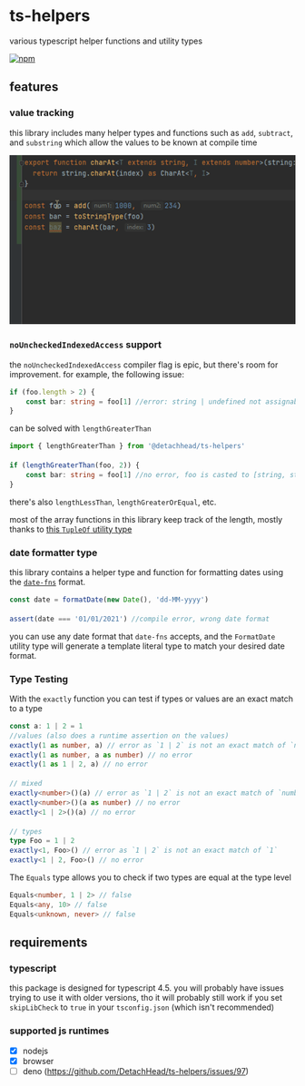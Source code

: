 # ts-helpers

various typescript helper functions and utility types

[![npm](https://img.shields.io/npm/v/@detachhead/ts-helpers)](https://npmjs.org/@detachhead/ts-helpers)

## features

### value tracking

this library includes many helper types and functions such as `add`, `subtract`, and `substring` which allow the values
to be known at compile time

![asdf](./readme%20pics/functions.gif)

### `noUncheckedIndexedAccess` support

the `noUncheckedIndexedAccess` compiler flag is epic, but there's room for improvement. for example, the following
issue:

```ts
if (foo.length > 2) {
    const bar: string = foo[1] //error: string | undefined not assignable to string
}
```

can be solved with `lengthGreaterThan`

```ts
import { lengthGreaterThan } from '@detachhead/ts-helpers'

if (lengthGreaterThan(foo, 2)) {
    const bar: string = foo[1] //no error, foo is casted to [string, string]
}
```

there's also `lengthLessThan`, `lengthGreaterOrEqual`, etc.

most of the array functions in this library keep track of the length, mostly thanks
to [this `TupleOf` utility type](https://github.com/microsoft/TypeScript/issues/26223#issuecomment-674514787)

### date formatter type

this library contains a helper type and function for formatting dates using
the [`date-fns`](https://date-fns.org/v2.21.1/docs/format) format.

```ts
const date = formatDate(new Date(), 'dd-MM-yyyy')

assert(date === '01/01/2021') //compile error, wrong date format
```

you can use any date format that `date-fns` accepts, and the `FormatDate` utility type will generate a template literal
type to match your desired date format.

### Type Testing

With the `exactly` function you can test if types or values are an exact match to a type

```ts
const a: 1 | 2 = 1
//values (also does a runtime assertion on the values)
exactly(1 as number, a) // error as `1 | 2` is not an exact match of `number`
exactly(1 as number, a as number) // no error
exactly(1 as 1 | 2, a) // no error

// mixed
exactly<number>()(a) // error as `1 | 2` is not an exact match of `number`
exactly<number>()(a as number) // no error
exactly<1 | 2>()(a) // no error

// types
type Foo = 1 | 2
exactly<1, Foo>() // error as `1 | 2` is not an exact match of `1`
exactly<1 | 2, Foo>() // no error
```

The `Equals` type allows you to check if two types are equal at the type level

```ts
Equals<number, 1 | 2> // false
Equals<any, 10> // false
Equals<unknown, never> // false
```

## requirements

### typescript

this package is designed for typescript 4.5. you will probably have issues trying to use it with older versions, tho it will probably still work if you set `skipLibCheck` to `true` in your `tsconfig.json` (which isn't recommended)

### supported js runtimes

-   [x] nodejs
-   [x] browser
-   [ ] deno (https://github.com/DetachHead/ts-helpers/issues/97)
